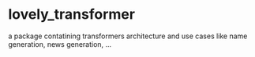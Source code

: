 # lovely_transformer

a package contatining transformers architecture and use cases like name generation, news generation, ...
